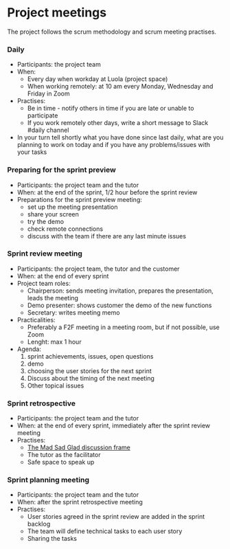 # Project meetings

The project follows the scrum methodology and scrum meeting practises.


### Daily

* Participants: the project team
* When:
  * Every day when workday at Luola (project space)
  * When working remotely: at 10 am every Monday, Wednesday and Friday in Zoom
* Practises:
  * Be in time - notify others in time if you are late or unable to participate
  * If you work remotely other days, write a short message to Slack #daily channel
* In your turn tell shortly what you have done since last daily, what are you planning to work on today and if you have any problems/issues with your tasks


### Preparing for the sprint preview

* Participants: the project team and the tutor
* When: at the end of the sprint, 1/2 hour before the sprint review
* Preparations for the sprint preview meeting:
  * set up the meeting presentation
  * share your screen
  * try the demo
  * check remote connections
  * discuss with the team if there are any last minute issues


### Sprint review meeting

* Participants: the project team, the tutor and the customer
* When: at the end of every sprint
* Project team roles:
  * Chairperson: sends meeting invitation, prepares the presentation, leads the meeting
  * Demo presenter: shows customer the demo of the new functions
  * Secretary: writes meeting memo
* Practicalities:
  * Preferably a F2F meeting in a meeting room, but if not possible, use Zoom
  * Lenght: max 1 hour
* Agenda:
    1. sprint achievements, issues, open questions
    2. demo
    3. choosing the user stories for the next sprint
    4. Discuss about the timing of the next meeting
    5. Other topical issues


### Sprint retrospective

* Participants: the project team and the tutor 
* When: at the end of every sprint, immediately after the sprint review meeting
* Practises:
  * [The Mad Sad Glad discussion frame](https://www.teamretro.com/retrospectives/mad-sad-glad-retrospective)
  * The tutor as the facilitator
  * Safe space to speak up


### Sprint planning meeting

* Participants: the project team and the tutor
* When: after the sprint retrospective meeting
* Practises:
  * User stories agreed in the sprint review are added in the sprint backlog
  * The team will define technical tasks to each user story
  * Sharing the tasks






